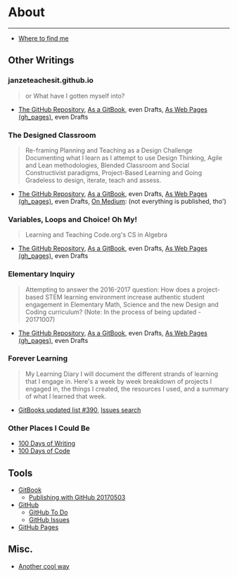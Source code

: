 # About
___
- [Where to find me](https://github.com/janzeteachesit/janzeteachesit.github.io/blob/master/profiles.md) 



## Other Writings
### janzeteachesit.github.io
> or What have I gotten myself into?
- [The GitHub Repository](https://github.com/janzeteachesit/janzeteachesit.github.io), [As a GitBook](https://janzeteachesit.gitbooks.io/janzeteachesit/), even Drafts, [As Web Pages \(gh_pages\)](https://janzeteachesit.github.io/), even Drafts

### The Designed Classroom
> Re-framing Planning and Teaching as a Design Challenge
Documenting what I learn as I attempt to use Design Thinking, Agile and Lean methodologies, Blended Classroom and Social Constructivist paradigms, Project-Based Learning and Going Gradeless to design, iterate, teach and assess. 
- [The GitHub Repository](https://github.com/janzeteachesit/redefining-the-classroom/), [As a GitBook](https://janzeteachesit.gitbooks.io/redefining-the-classroom/content/), even Drafts, [As Web Pages \(gh_pages\)](https://janzeteachesit.github.io/redefining-the-classroom/), even Drafts, [On Medium](https://medium.com/designed-classroom): (not everything is published, tho')

### Variables, Loops and Choice! Oh My!
> Learning and Teaching Code.org's CS in Algebra
- [The GitHub Repository](https://github.com/janzeteachesit/cs-in-algebra/), [As a GitBook](https://janzeteachesit.gitbooks.io/cs-in-algebra/content/), even Drafts, [As Web Pages \(gh_pages\)](https://janzeteachesit.github.io/cs-in-algebra/), even Drafts

### Elementary Inquiry
> Attempting to answer the 2016-2017 question:
> How does a project-based STEM learning environment increase authentic student engagement in Elementary Math, Science and the new Design and Coding curriculum?  (Note: In the process of being updated - 20171007)
- [The GitHub Repository](https://github.com/janzeteachesit/elementary-inquiry/), [As a GitBook](https://janzeteachesit.gitbooks.io/elementary-inquiry/content/), even Drafts, [As Web Pages \(gh_pages\)](https://janzeteachesit.github.io/elementary-inquiry/), even Drafts

### Forever Learning
> My Learning Diary
I will document the different strands of learning that I engage in. Here's a week by week breakdown of projects I engaged in, the things I created, the resources I used, and a summary of what I learned that week.
- [GitBooks updated list #390](https://github.com/janzeteachesit/Learning-Diary/issues/390), [Issues search](https://github.com/issues?utf8=%E2%9C%93&q=is%3Aopen+is%3Aissue+author%3Ajanzeteachesit+GitBooks)
 
### Other Places I Could Be
- [100 Days of Writing](https://github.com/janzeteachesit/100-days-of-writing/blob/master/docs/readme.md)
- [100 Days of Code](https://github.com/janzeteachesit/100-days-of-code/blob/master/log.md)

## Tools
- [GitBook](tools/gitbook.md)
  - [Publishing with GitHub 20170503](https://drive.google.com/open?id=1Tu_b1oixurg9lId2z3LH_ZiLz1sH9sYD9ypdmZGwE9c)
- [GitHub](https://github.com/)
  - [GitHub To Do](https://github.com/janzeteachesit#todo)
  - [GitHub Issues](https://github.com/issues?utf8=%E2%9C%93&q=is%3Aissue+author%3Ajanzeteachesit)
- [GitHub Pages](tools/gh_pages.md)
## Misc.
- [Another cool way](sstory.html)
